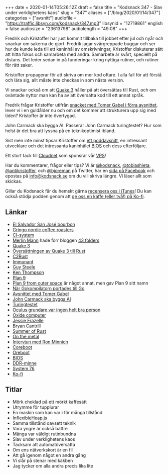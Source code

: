+++
date = 2020-01-14T05:26:12Z
draft = false
title = "Kodsnack 347 - Slav under verklighetens kaos"
slug = "347"
aliases = ["/blog/2020/01/14/347"]
categories = ["avsnitt"]
audiofile = "https://traffic.libsyn.com/kodsnack/347.mp3"
libsynid = "12719861"
english = false
audiosize = "23613798"
audiolength = "49:08"
+++

Fredrik och Kristoffer har just kommit tillbaka till jobbet efter jul och nyår och snackar om sakerna de gjort. Fredrik jagar svårgreppade buggar och ser hur de kunde leda till ett kaninhål av omskrivningar, Kristoffer diskuterar sätt att hitta fokus och samarbeta med andra. Samarbete är svårt, speciellt på distans. Det leder sedan in på funderingar kring nyttiga rutiner, och rutiner för rätt saker.

Kristoffer propagerar för att skriva om mer kod oftare. I alla fall för att förstå och lära sig, allt måste inte checkas in som nästa version.

Vi snackar också om att [Quake 3](https://en.wikipedia.org/wiki/Quake_III_Arena) håller på att översättas till Rust, och om oväntade nyttor man kan ha av att översätta kod till ett annat språk.

Fredrik frågar Kristoffer utifrån [snacket med Tomer Gabel i förra avsnittet](https://kodsnack.se/346/), lever vi i en guldålder nu och om det kommer att strukturera upp sig med tiden? Kristoffer är inte övertygad.

John Carmack ska bygga AI. Passerar John Carmack turingtestet? Hur som helst är det bra att lyssna på en teknikoptimist ibland.

Sist men inte minst tipsar Kristoffer om [ett poddavsnitt](https://oxide.computer/blog/on-the-metal-3-ron-minnich/), en intressant utvecklare och det intressanta kaninhålet [BIOS](https://en.wikipedia.org/wiki/BIOS) och dess efterföljare.

Ett stort tack till [Cloudnet](http://www.cloudnet.se) som sponsrar vår [VPS](http://en.wikipedia.org/wiki/Virtual_private_server)!

Har du kommentarer, frågor eller tips? Vi är [@kodsnack](https://www.twitter.com/kodsnack), [@tobiashieta](https://www.twitter.com/tobiashieta), [@antikristoffer](https://www.twitter.com/antikristoffer), och [@bjoreman](https://www.twitter.com/bjoreman) på Twitter, har en [sida på Facebook](https://www.facebook.com/kodsnack) och epostas på [info@kodsnack.se](mailto:info@kodsnack.se) om du vill skriva längre. Vi läser allt som skickas.

Gillar du Kodsnack får du hemskt gärna [recensera oss i iTunes](http://itunes.apple.com/se/podcast/kodsnack/id561631498?l=en)! Du kan också stödja podden genom att <a href="https://ko-fi.com/kodsnack" rel="payment">ge oss en kaffe (eller två!) på Ko-fi</a>.

## Länkar ##
* [El Salvador San José bourbon](https://www.gringonordic.se/el-salvador-sanjose-bourbon)
* [Gringo nordic coffee roasters](https://www.gringonordic.se/)
* [CI-system](https://en.wikipedia.org/wiki/Continuous_integration)
* [Merlin Mann](https://en.wikipedia.org/wiki/Merlin_Mann) hade förr bloggen [43 folders](http://www.43folders.com/)
* [Quake 3](https://en.wikipedia.org/wiki/Quake_III_Arena)
* [Översättningen av Quake 3 till Rust](https://immunant.com/blog/2020/01/quake3/)
* [C2Rust](https://c2rust.com/)
* [Immunant](https://immunant.com/)
* [Guy Steele](https://en.wikipedia.org/wiki/Guy_L._Steele_Jr.)
* [Ken Thompson](https://en.wikipedia.org/wiki/Ken_Thompson)
* [Plan 9](https://en.wikipedia.org/wiki/Plan_9_from_Bell_Labs)
* [Plan 9 from outer space](https://en.wikipedia.org/wiki/Plan_9_from_Outer_Space) är något annat, men gav Plan 9 sitt namn
* [När Gokompilatorn portades till Go](https://www.youtube.com/watch?v=QIE5nV5fDwA)
* [Avsnittet med Tomer Gabel](https://kodsnack.se/346/)
* [John Carmack ska bygga AI](https://www.theverge.com/2019/11/13/20963899/john-carmack-stepping-down-cto-of-oculus-work-on-ai)
* [Turingtestet](https://en.wikipedia.org/wiki/Turing_test)
* [Oculus grundare var ingen helt bra person](https://en.wikipedia.org/wiki/Palmer_Luckey#Firing_and_political_controversy)
* [Oxide computer](https://oxide.computer/)
* [Jessie Frazelle](https://twitter.com/jessfraz)
* [Bryan Cantrill](http://dtrace.org/blogs/bmc/)
* [Summer of Rust](https://www.youtube.com/watch?v=LjFM8vw3pbU)
* [On the metal](https://oxide.computer/blog/categories/on-the-metal/)
* [Intervjun med Ron Minnich](https://oxide.computer/blog/on-the-metal-3-ron-minnich/)
* [Coreboot](https://en.wikipedia.org/wiki/Coreboot)
* [Oreboot](https://github.com/oreboot/oreboot)
* [BIOS](https://en.wikipedia.org/wiki/BIOS)
* [DDR-minne](https://en.wikipedia.org/wiki/DDR_SDRAM)
* [System 76](https://system76.com/)
* [Ko-fi](https://ko-fi.com/)

## Titlar ##
* Mörk choklad på ett mörkt kaffesätt
* Utrymme för tupplurar
* En maskin som kan var i för många tillstånd
* InflexibleHeap.js
* Samma tillstånd oavsett teknik
* Vara yngre är också bättre
* Många var väldigt rutinbundna
* Slav under verklighetens kaos
* Tacksam att automatöversätta
* Om ens nätverkskort är en fil
* Att gå igenom något en andra gång
* Vi slår på stenar med käkben
* Jag tycker om alla andra precis lika lite